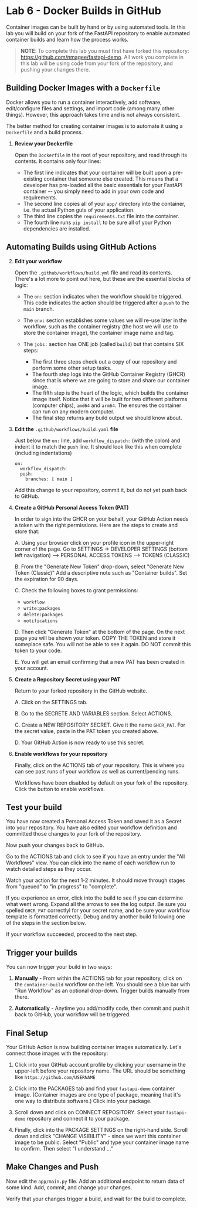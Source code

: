 # Lab 6 - Docker Builds in GitHub

Container images can be built by hand or by using automated tools. In this lab you will build on your fork of the FastAPI repository to enable automated container builds and learn how the process works.

> **NOTE**: To complete this lab you must first have forked this repository: https://github.com/nmagee/fastapi-demo. All work you complete in this lab will be using code from your fork of the repository, and pushing your changes there.

## Building Docker Images with a `Dockerfile`

Docker allows you to run a container interactively, add software, edit/configure files and settings, and import code (among many other things). However, this approach takes time and is not always consistent.

The better method for creating container images is to automate it using a `Dockerfile` and a build process.

1. **Review your Dockerfile**
   
    Open the `Dockerfile` in the root of your repository, and read through its contents. It contains only four lines:

    - The first line indicates that your container will be built upon a pre-existing container that someone else created. This means that a developer has pre-loaded all the basic essentials for your FastAPI container -- you simply need to add in your own code and requirements.
    - The second line copies all of your `app/` directory into the container, i.e. the actual Python guts of your application.
    - The third line copies the `requirements.txt` file into the container.
    - The fourth line runs `pip install` to be sure all of your Python dependencies are installed.

## Automating Builds using GitHub Actions

2. **Edit your workflow**
   
    Open the `.github/workflows/build.yml` file and read its contents. There's a lot more to point out here, but these are the essential blocks of logic:

    - The `on:` section indicates when the workflow should be triggered. This code indicates the action should be triggered after a `push` to the `main` branch.
    - The `env:` section establishes some values we will re-use later in the workflow, such as the container registry (the host we will use to store the container image), the container image name and tag.
    - The `jobs:` section has ONE job (called `build`) but that contains SIX steps:

        - The first three steps check out a copy of our repository and perform some other setup tasks.
        - The fourth step logs into the GitHub Container Registry (GHCR) since that is where we are going to store and share our container image.
        - The fifth step is the heart of the logic, which builds the container image itself. Notice that it will be built for two different platforms (computer chips), `amd64` and `arm64`. The ensures the container can run on any modern computer.
        - The final step returns any build output we should know about.

3. **Edit the** `.github/workflows/build.yaml` **file**

    Just below the `on:` line, add `workflow_dispatch:` (with the colon) and indent it to match the `push` line. It should look like this when complete (including indentations)

    ```
    on:
      workflow_dispatch:
      push:
        branches: [ main ]
    ```

    Add this change to your repository, commit it, but do not yet push back to GitHub.

4. **Create a GitHub Personal Access Token (PAT)**

    In order to sign into the GHCR on your behalf, your GitHub Action needs a token with the right permissions. Here are the steps to create and store that:

    A. Using your browser click on your profile icon in the upper-right corner of the page. Go to SETTINGS -> DEVELOPER SETTINGS (bottom left navigation) --> PERSONAL ACCESS TOKENS --> TOKENS (CLASSIC)

    B. From the "Generate New Token" drop-down, select "Generate New Token (Classic)" Add a descriptive note such as "Container builds". Set the expiration for 90 days.

    C. Check the following boxes to grant permissions:

      - `workflow`
      - `write:packages`
      - `delete:packages`
      - `notifications`

    D. Then click "Generate Token" at the bottom of the page. On the next page you will be shown your token. COPY THE TOKEN and store it someplace safe. You will not be able to see it again. DO NOT commit this token to your code.

    E. You will get an email confirming that a new PAT has been created in your account.

5. **Create a Repository Secret using your PAT**

    Return to your forked repository in the GitHub website.

    A. Click on the SETTINGS tab.

    B. Go to the SECRETE AND VARIABLES section. Select ACTIONS.

    C. Create a NEW REPOSITORY SECRET. Give it the name `GHCR_PAT`. For the secret value, paste in the PAT token you created above.

    D. Your GitHub Action is now ready to use this secret.

6. **Enable workflows for your repository**

    Finally, click on the ACTIONS tab of your repository. This is where you can see past runs of your workflow as well as current/pending runs.

    Workflows have been disabled by default on your fork of the repository. Click the button to enable workflows.

## Test your build

You have now created a Personal Access Token and saved it as a Secret into your repository. You have also edited your workflow definition and committed those changes to your fork of the repository.

Now push your changes back to GitHub.

Go to the ACTIONS tab and click to see if you have an entry under the "All Workflows" view. You can click into the name of each workflow run to watch detailed steps as they occur.

Watch your action for the next 1-2 minutes. It should move through stages from "queued" to "in progress" to "complete".

If you experience an error, click into the build to see if you can determine what went wrong. Expand all the arrows to see the log output. Be sure you spelled `GHCR_PAT` correctlyl for your secret name, and be sure your workflow template is formatted correctly. Debug and try another build following one of the steps in the section below.

If your workflow succeeded, proceed to the next step.

## Trigger your builds

You can now trigger your build in two ways:

1. **Manually** - From within the ACTIONS tab for your repository, click on the `container-build` workflow on the left. You should see a blue bar with "Run Workflow" as an optional drop-down. Trigger builds manually from there.

2. **Automatically** - Anytime you add/modify code, then commit and push it back to GitHub, your workflow will be triggered.

## Final Setup

Your GitHub Action is now building container images automatically. Let's connect those images with the repository:

1. Click into your GitHub account profile by clicking your username in the upper-left before your repository name. The URL should be something like `https://github.com/USERNAME`

2. Click into the PACKAGES tab and find your `fastapi-demo` container image. (Container images are one type of package, meaning that it's one way to distribute software.) Click into your package. 

3. Scroll down and click on CONNECT REPOSITORY. Select your `fastapi-demo` repository and connect it to your package.

4. Finally, click into the PACKAGE SETTINGS on the right-hand side. Scroll down and click "CHANGE VISIBILITY" - since we want this container image to be public. Select "Public" and type your container image name to confirm. Then select "I understand ..."

## Make Changes and Push

Now edit the `app/main.py` file. Add an additional endpoint to return data of some kind. Add, commit, and change your changes.

Verify that your changes trigger a build, and wait for the build to complete.

